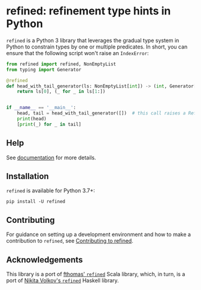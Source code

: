 # refined: refinement type hints in Python

`refined` is a Python 3 library that leverages the gradual type system in Python to constrain types by one or multiple
predicates. In short, you can ensure that the following script won't raise an `IndexError`:

```python
from refined import refined, NonEmptyList
from typing import Generator

@refined
def head_with_tail_generator(ls: NonEmptyList[int]) -> (int, Generator[int]):
    return ls[0], (_ for _ in ls[1:])


if __name__ == '__main__':
    head, tail = head_with_tail_generator([])  # this call raises a RefinementTypeException
    print(head)
    [print(_) for _ in tail]
```

## Help

See [documentation][docs] for more details.

## Installation

`refined` is available for Python 3.7+:

```shell
pip install -U refined
```

## Contributing

For guidance on setting up a development environment and how to make a contribution to `refined`, see
[Contributing to refined][contributing].

## Acknowledgements

This library is a port of [fthomas' `refined`][scala] Scala library, which, in turn, is a port of
[Nikita Volkov's `refined`][haskell] Haskell library.

[docs]: https://github.com/espetro/refined/wiki
[contributing]: https://github.com/espetro/refined/blob/master/CONTRIBUTING.md
[pep593]: https://www.python.org/dev/peps/pep-0593/
[pep647]: https://www.python.org/dev/peps/pep-0647/
[haskell]: http://nikita-volkov.github.io/refined
[scala]: https://github.com/fthomas/refined